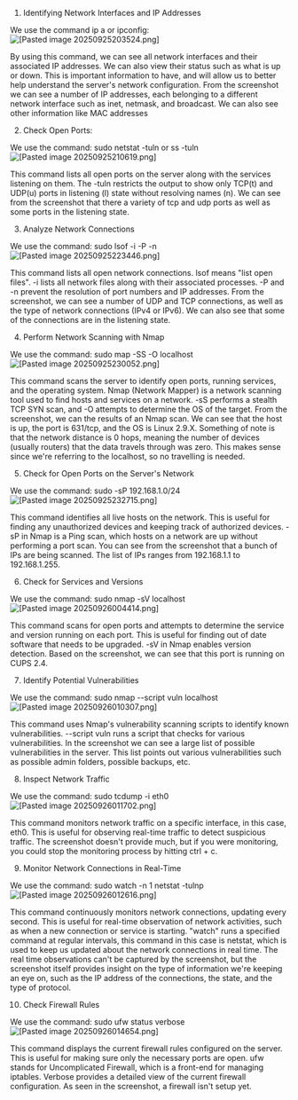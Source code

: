 1) Identifying Network Interfaces and IP Addresses

We use the command ip a or ipconfig:
![[Pasted image 20250925203524.png]](/Cybersecurity_Tools/Images/Pasted%20image%2020250925203524.png)

By using this command, we can see all network interfaces and their associated IP addresses. We can also view their status such as what is up or down. This is important information to have, and will allow us to better help understand the server's network configuration. From the screenshot we can see a number of IP addresses, each belonging to a different network interface such as inet, netmask, and broadcast. We can also see other information like MAC addresses 

2) Check Open Ports:

We use the command: sudo netstat -tuln or ss -tuln
![[Pasted image 20250925210619.png]](/Cybersecurity_Tools/Images/Pasted%20image%2020250925210619.png)

This command lists all open ports on the server along with the services listening on them. The -tuln restricts the output to show only TCP(t) and UDP(u) ports in listening (l) state without resolving names (n). We can see from the screenshot that there a variety of tcp and udp ports as well as some ports in the listening state.

3) Analyze Network Connections

We use the command: sudo lsof -i -P -n
![[Pasted image 20250925223446.png]](/Cybersecurity_Tools/Images/Pasted%20image%2020250925223446.png)

This command lists all open network connections. lsof means "list open files". -i lists all network files along with their associated processes. -P and -n prevent the resolution of port numbers and IP addresses. From the screenshot, we can see a number of UDP and TCP connections, as well as the type of network connections (IPv4 or IPv6). We can also see that some of the connections are in the listening state. 

4) Perform Network Scanning with Nmap

We use the command: sudo map -SS -O localhost
![[Pasted image 20250925230052.png]](/Cybersecurity_Tools/Images/Pasted%20image%2020250925230052.png)

This command scans the server to identify open ports, running services, and the operating system. Nmap (Network Mapper) is a network scanning tool used to find hosts and services on a network. -sS performs a stealth TCP SYN scan, and -O attempts to determine the OS of the target. From the screenshot, we can the results of an Nmap scan. We can see that the host is up, the port is 631/tcp, and the OS is Linux 2.9.X. Something of note is that the network distance is 0 hops, meaning the number of devices (usually routers) that the data travels through was zero. This makes sense since we're referring to the localhost, so no travelling is needed. 

5) Check for Open Ports on the Server's Network

We use the command: sudo -sP 192.168.1.0/24
![[Pasted image 20250925232715.png]](/Cybersecurity_Tools/Images/Pasted%20image%2020250925232715.png)

This command identifies all live hosts on the network. This is useful for finding any unauthorized devices and keeping track of authorized devices. -sP in Nmap is a Ping scan, which hosts on a network are up without performing a port scan. You can see from the screenshot that a bunch of IPs are being scanned. The list of IPs ranges from 192.168.1.1 to 192.168.1.255.

6) Check for Services and Versions

We use the command: sudo nmap -sV localhost
![[Pasted image 20250926004414.png]](/Cybersecurity_Tools/Images/Pasted%20image%2020250926004414.png)

This command scans for open ports and attempts to determine the service and version running on each port. This is useful for finding out of date software that needs to be upgraded. -sV in Nmap enables version detection. Based on the screenshot, we can see that this port is running on CUPS 2.4.

7) Identify Potential Vulnerabilities

We use the command: sudo nmap --script vuln localhost
![[Pasted image 20250926010307.png]](/Cybersecurity_Tools/Images/Pasted%20image%2020250926010307.png)

This command uses Nmap's vulnerability scanning scripts to identify known vulnerabilities. --script vuln runs a script that checks for various vulnerabilities. In the screenshot we can see a large list of possible vulnerabilities in the server. This list points out various vulnerabilities such as possible admin folders, possible backups, etc.

8) Inspect Network Traffic 

We use the command: sudo tcdump -i eth0
![[Pasted image 20250926011702.png]](/Cybersecurity_Tools/Images/Pasted%20image%2020250926011702.png)

This command monitors network traffic on a specific interface, in this case, eth0. This is useful for observing real-time traffic to detect suspicious traffic. The screenshot doesn't provide much, but if you were monitoring, you could stop the monitoring process by hitting ctrl + c. 

9) Monitor Network Connections in Real-Time

We use the command: sudo watch -n 1 netstat -tulnp
![[Pasted image 20250926012616.png]](/Cybersecurity_Tools/Images/Pasted%20image%2020250926012616.png)

This command continuously monitors network connections, updating every second. This is useful for real-time observation of network activities, such as when a new connection or service is starting. "watch" runs a specified command at regular intervals, this command in this case is netstat, which is used to keep us updated about the network connections in real time. The real time observations can't be captured by the screenshot, but the screenshot itself provides insight on the type of information we're keeping an eye on, such as the IP address of the connections, the state, and the type of protocol. 

10) Check Firewall Rules

We use the command: sudo ufw status verbose 
![[Pasted image 20250926014654.png]](/Cybersecurity_Tools/Images/Pasted%20image%2020250926014654.png)

This command displays the current firewall rules configured on the server. This is useful for making sure only the necessary ports are open. ufw stands for Uncomplicated Firewall, which is a front-end for managing iptables. Verbose provides a detailed view of the current firewall configuration. As seen in the screenshot, a firewall isn't setup yet. 

